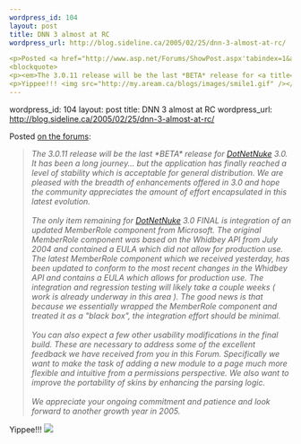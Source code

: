 ```yaml
--- 
wordpress_id: 104
layout: post
title: DNN 3 almost at RC
wordpress_url: http://blog.sideline.ca/2005/02/25/dnn-3-almost-at-rc/

<p>Posted <a href="http://www.asp.net/Forums/ShowPost.aspx'tabindex=1&amp;amp;PostID=734458">on the forums</a>:</p>
<blockquote>
<p><em>The 3.0.11 release will be the last *BETA* release for <a title="" href="http://www.dotnetnuke.com">DotNetNuke</a> 3.0. It has been a long journey... but the application has finally reached a level of stability which is acceptable for general distribution. We are pleased with the breadth of enhancements offered in 3.0 and hope the community appreciates the amount of effort encapsulated in this latest evolution. <br /><br />The only item remaining for <a title="" href="http://www.dotnetnuke.com">DotNetNuke</a> 3.0 FINAL is integration of an updated MemberRole component from Microsoft. The original MemberRole component was based on the Whidbey API from July 2004 and contained a EULA which did not allow for production use. The latest MemberRole component which we received yesterday, has been updated to conform to the most recent changes in the Whidbey API and contains a EULA which allows for production use. The integration and regression testing will likely take a couple weeks ( work is already underway in this area ). The good news is that because we essentially wrapped the MemberRole component and treated it as a "black box", the integration effort should be minimal. <br /><br />You can also expect a few other usability modifications in the final build. These are necessary to address some of the excellent feedback we have received from you in this Forum. Specifically we want to make the task of adding a new module to a page much more flexible and intuitive from a permissions perspective. We also want to improve the portability of skins by enhancing the parsing logic. <br /><br />We appreciate your ongoing commitment and patience and look forward to another growth year in 2005.</em></p></blockquote>
<p>Yippee!!! <img src="http://my.aream.ca/blogs/images/smile1.gif" /></p>
--- 
```

wordpress_id: 104
layout: post
title: DNN 3 almost at RC
wordpress_url: http://blog.sideline.ca/2005/02/25/dnn-3-almost-at-rc/

<p>Posted <a href="http://www.asp.net/Forums/ShowPost.aspx'tabindex=1&amp;amp;PostID=734458">on the forums</a>:</p>
<blockquote>
<p><em>The 3.0.11 release will be the last *BETA* release for <a title="" href="http://www.dotnetnuke.com">DotNetNuke</a> 3.0. It has been a long journey... but the application has finally reached a level of stability which is acceptable for general distribution. We are pleased with the breadth of enhancements offered in 3.0 and hope the community appreciates the amount of effort encapsulated in this latest evolution. <br /><br />The only item remaining for <a title="" href="http://www.dotnetnuke.com">DotNetNuke</a> 3.0 FINAL is integration of an updated MemberRole component from Microsoft. The original MemberRole component was based on the Whidbey API from July 2004 and contained a EULA which did not allow for production use. The latest MemberRole component which we received yesterday, has been updated to conform to the most recent changes in the Whidbey API and contains a EULA which allows for production use. The integration and regression testing will likely take a couple weeks ( work is already underway in this area ). The good news is that because we essentially wrapped the MemberRole component and treated it as a "black box", the integration effort should be minimal. <br /><br />You can also expect a few other usability modifications in the final build. These are necessary to address some of the excellent feedback we have received from you in this Forum. Specifically we want to make the task of adding a new module to a page much more flexible and intuitive from a permissions perspective. We also want to improve the portability of skins by enhancing the parsing logic. <br /><br />We appreciate your ongoing commitment and patience and look forward to another growth year in 2005.</em></p></blockquote>
<p>Yippee!!! <img src="http://my.aream.ca/blogs/images/smile1.gif" /></p>
